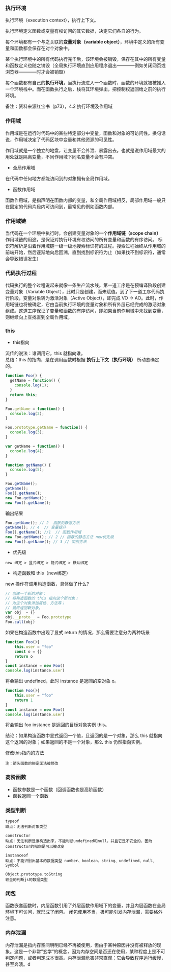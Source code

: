 ### 执行环境

执行环境（execution context），执行上下文。

执行环境定义函数或变量有权访问的其它数据，决定它们各自的行为。

每个环境都有一个与之关联的**变量对象（variable object）**，环境中定义的所有变量和函数都会保存在对个对象中。

某个执行环境中的所有代码执行完毕后，该环境会被销毁，保存在其中的所有变量和函数定义也随之销毁（全局执行环境直到应用程序退出————例如关闭网页或浏览器————时才会被销毁）

每个函数都有自己的**执行环境**，当执行流进入一个函数时，函数的环境就被被推入一个环境栈中。而在函数执行之后，栈将其环境弹出，把控制权返回给之前的执行环境。


备注：资料来源红宝书（p73），4.2 执行环境及作用域

### 作用域

作用域是在运行时代码中的某些特定部分中变量，函数和对象的可访问性。换句话说，作用域决定了代码区块中变量和其他资源的可见性。

作用域就是一个独立的地盘，让变量不会外泄、暴露出去。也就是说作用域最大的用处就是隔离变量，不同作用域下同名变量不会有冲突。

- 全局作用域

在代码中任何地方都能访问到的对象拥有全局作用域。

- 函数作用域

函数作用域，是指声明在函数内部的变量，和全局作用域相反，局部作用域一般只在固定的代码片段内可访问到，最常见的例如函数内部。

### 作用域链

当代码在一个环境中执行时，会创建变量对象的一个**作用域链（scope chain）**
作用域链的用途，是保证对执行环境有权访问的所有变量和函数的有序访问。
标识符解析是沿着作用域链一级一级地搜索标识符的过程。搜索过程始终从作用域的前端开始，然后逐渐地向后回溯，直到找到标识符为止（如果找不到标识符，通常会导致错误发生）


### 代码执行过程

代码执行的整个过程说起来就像一条生产流水线。第一道工序是在预编译阶段创建变量对象（Variable Object），此时只是创建，而未赋值。到了下一道工序代码执行阶段，变量对象转为激活对象（Active Object），即完成 VO → AO。此时，作用域链也将被确定，它由当前执行环境的变量对象和所有外层已经完成的激活对象组成。这道工序保证了变量和函数的有序访问，即如果当前作用域中未找到变量，则继续向上查找直到全局作用域。

### this

- this指向

流传的说法：谁调用它，this 就指向谁。  
总结：this 的指向，是在调用函数时根据 **执行上下文（执行环境）** 所动态确定的。

```js
function Foo() {
  getName = function() {
    console.log(1);
  }
  return this;
}

Foo.getName = function() {
  console.log(2);
}

Foo.prototype.getName = function() {
  console.log(3);
}

var getName = function() {
  console.log(4);
}

function getName() {
  console.log(5);
}

Foo.getName();
getName();
Foo().getName();
new Foo.getName();
new Foo().getName();

```
输出结果
```js
Foo.getName(); // 2  函数的静态方法
getName(); // 4  // 变量提升
Foo().getName(); //1  // 函数作用域
new Foo.getName(); // 2 // 函数的静态方法 new优先级
new Foo().getName(); // 3 // 实例方法

```

- 优先级

```
new 绑定 > 显式绑定 > 隐式绑定 > 默认绑定
```

- 构造函数和 this（new绑定）

new 操作符调用构造函数，具体做了什么?

```js
// 创建一个新的对象；
// 将构造函数的 this 指向这个新对象；
// 为这个对象添加属性、方法等；
// 最终返回新对象。
var obj  = {}
obj.__proto__ = Foo.prototype
Foo.call(obj)
```

如果在构造函数中出现了显式 return 的情况，那么需要注意分为两种场景
```js
function Foo(){
    this.user = "foo"
    const o = {}
    return o
}
const instance = new Foo()
console.log(instance.user)
```
将会输出 undefined，此时 instance 是返回的空对象 o。
```js
function Foo(){
    this.user = "foo"
    return 1
}
const instance = new Foo()
console.log(instance.user)
```
将会输出 foo instance 是返回的目标对象实例 this。

结论：如果构造函数中显式返回一个值，且返回的是一个对象，那么 this 就指向这个返回的对象；如果返回的不是一个对象，那么 this 仍然指向实例。

修改this指向的方法

```
注：箭头函数的绑定无法被修改
```

### 高阶函数

- 函数参数是一个函数（回调函数也是高阶函数）
- 函数返回一个函数

### 类型判断

```
typeof
缺点：无法判断对象类型
```

```
constructor
缺点：无法判断是谁构造出来，不能判断undefined和null，并且它是不安全的，因为constructor的指向是可以被改变
```

```
instanceof
缺点：不能识别出基本的数据类型 number、boolean、string、undefined、null、Symbol
```

```
Object.prototype.toString
较全的判断js的数据类型
```

### 闭包

函数嵌套函数时，内层函数引用了外层函数作用域下的变量，并且内层函数在全局环境下可访问，就形成了闭包。
闭包使用不当，极可能引发内存泄漏，需要格外注意。

### 内存泄漏

内存泄漏是指内存空间明明已经不再被使用，但由于某种原因并没有被释放的现象。这是一个非常”玄学“的概念，因为内存空间是否还在使用，某种程度上是不可判定问题，或者判定成本很高。内存泄漏危害非常直观：它会导致程序运行缓慢，甚至奔溃。d
